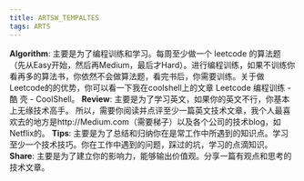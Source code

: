 ```yaml
---
title: ARTSW_TEMPALTES
tags: ARTS
---
```



**Algorithm**:
主要是为了编程训练和学习。每周至少做一个 leetcode
的算法题（先从Easy开始，然后再Medium，最后才Hard）。进行编程训练，如果不训练你看再多的算法书，你依然不会做算法题，看完书后，你需要训练。关于做Leetcode的的优势，你可以看一下我在coolshell上的文章
Leetcode 编程训练 - 酷 壳 - CoolShell。
**Review**:
主要是为了学习英文，如果你的英文不行，你基本上无缘技术高手。
所以，需要你阅读并点评至少一篇英文技术文章，我个人最喜欢去的地方是http://Medium.com（需要梯子）以及各个公司的技术blog，如Netflix的。
**Tips**:
主要是为了总结和归纳你在是常工作中所遇到的知识点。学习至少一个技术技巧。你在工作中遇到的问题，踩过的坑，学习的点滴知识。
**Share**:
主要是为了建立你的影响力，能够输出价值观。分享一篇有观点和思考的技术文章。
